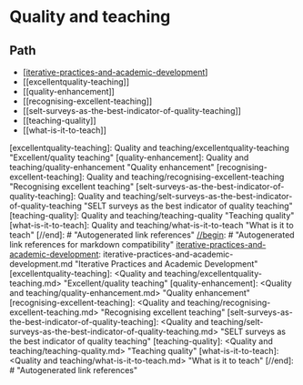 # Quality and teaching

## Path

- [[iterative-practices-and-academic-development]]
- [[excellentquality-teaching]]
- [[quality-enhancement]]
- [[recognising-excellent-teaching]]
- [[selt-surveys-as-the-best-indicator-of-quality-teaching]]
- [[teaching-quality]]
- [[what-is-it-to-teach]]

[//begin]: # "Autogenerated link references for markdown compatibility"
[iterative-practices-and-academic-development]: iterative-practices-and-academic-development "Iterative Practices and Academic Development"
[excellentquality-teaching]: Quality and teaching/excellentquality-teaching "Excellent/quality teaching"
[quality-enhancement]: Quality and teaching/quality-enhancement "Quality enhancement"
[recognising-excellent-teaching]: Quality and teaching/recognising-excellent-teaching "Recognising excellent teaching"
[selt-surveys-as-the-best-indicator-of-quality-teaching]: Quality and teaching/selt-surveys-as-the-best-indicator-of-quality-teaching "SELT surveys as the best indicator of quality teaching"
[teaching-quality]: Quality and teaching/teaching-quality "Teaching quality"
[what-is-it-to-teach]: Quality and teaching/what-is-it-to-teach "What is it to teach"
[//end]: # "Autogenerated link references"
[//begin]: # "Autogenerated link references for markdown compatibility"
[iterative-practices-and-academic-development]: iterative-practices-and-academic-development.md "Iterative Practices and Academic Development"
[excellentquality-teaching]: <Quality and teaching/excellentquality-teaching.md> "Excellent/quality teaching"
[quality-enhancement]: <Quality and teaching/quality-enhancement.md> "Quality enhancement"
[recognising-excellent-teaching]: <Quality and teaching/recognising-excellent-teaching.md> "Recognising excellent teaching"
[selt-surveys-as-the-best-indicator-of-quality-teaching]: <Quality and teaching/selt-surveys-as-the-best-indicator-of-quality-teaching.md> "SELT surveys as the best indicator of quality teaching"
[teaching-quality]: <Quality and teaching/teaching-quality.md> "Teaching quality"
[what-is-it-to-teach]: <Quality and teaching/what-is-it-to-teach.md> "What is it to teach"
[//end]: # "Autogenerated link references"